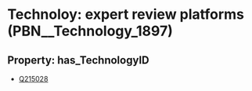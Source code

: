 # Technoloy: __expert review platforms__ (PBN__Technology_1897)

## Property: has_TechnologyID

* [Q215028](Q215028)

